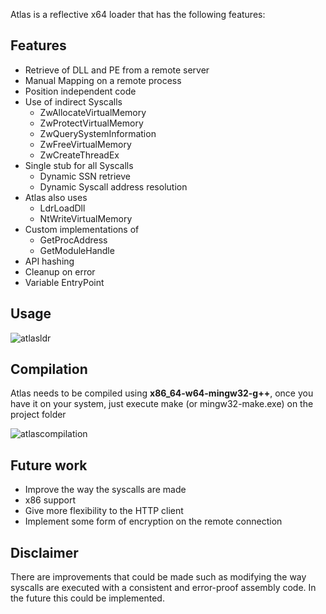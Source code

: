 Atlas is a reflective x64 loader that has the following features:

## Features

- Retrieve of DLL and PE from a remote server
- Manual Mapping on a remote process
- Position independent code
- Use of indirect Syscalls
  - ZwAllocateVirtualMemory
  - ZwProtectVirtualMemory
  - ZwQuerySystemInformation
  - ZwFreeVirtualMemory
  - ZwCreateThreadEx
- Single stub for all Syscalls
  - Dynamic SSN retrieve
  - Dynamic Syscall address resolution
- Atlas also uses
  - LdrLoadDll
  - NtWriteVirtualMemory
- Custom implementations of
  - GetProcAddress
  - GetModuleHandle
- API hashing
- Cleanup on error
- Variable EntryPoint

## Usage

![atlasldr](https://github.com/Krypteria/AtlasLdr/assets/55555187/8737996e-2da8-4025-b128-0e65d1080af0)

## Compilation

Atlas needs to be compiled using **x86_64-w64-mingw32-g++**, once you have it on your system, just execute make (or mingw32-make.exe) on the project folder

![atlascompilation](https://github.com/Krypteria/AtlasLdr/assets/55555187/db6b328f-a916-4ccc-bd14-1d4bead19d8a)

## Future work

- Improve the way the syscalls are made
- x86 support
- Give more flexibility to the HTTP client
- Implement some form of encryption on the remote connection 

## Disclaimer
There are improvements that could be made such as modifying the way syscalls are executed with a consistent and error-proof assembly code. In the future this could be implemented.
